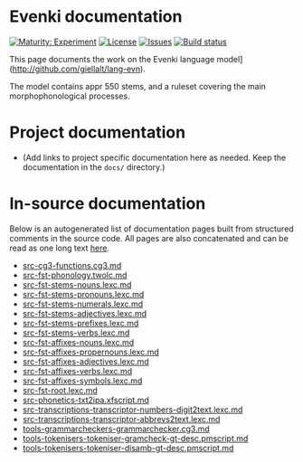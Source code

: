 # Evenki documentation

[![Maturity: Experiment](https://img.shields.io/badge/Maturity-Experiment-black.svg)](https://giellalt.github.io/MaturityClassification.html)
[![License](https://img.shields.io/github/license/giellalt/lang-evn)](https://raw.githubusercontent.com/giellalt/lang-evn/main/LICENSE)
[![Issues](https://img.shields.io/github/issues/giellalt/lang-evn)](https://github.com/giellalt/lang-evn/issues)
[![Build status](https://github.com/giellalt/lang-evn/workflows/Speller%20CI+CD/badge.svg)](https://github.com/giellalt/lang-evn/actions)

This page documents the work on the Evenki language model](http://github.com/giellalt/lang-evn). 

The model contains appr 550 stems, and a ruleset
covering the main  morphophonological processes.

# Project documentation

* (Add links to project specific documentation here as needed. Keep the documentation in the `docs/` directory.)

# In-source documentation

Below is an autogenerated list of documentation pages built from structured comments in the source code. All pages are also concatenated and can be read as one long text [here](evn.md).

* [src-cg3-functions.cg3.md](src-cg3-functions.cg3.md)
* [src-fst-phonology.twolc.md](src-fst-phonology.twolc.md)
* [src-fst-stems-nouns.lexc.md](src-fst-stems-nouns.lexc.md)
* [src-fst-stems-pronouns.lexc.md](src-fst-stems-pronouns.lexc.md)
* [src-fst-stems-numerals.lexc.md](src-fst-stems-numerals.lexc.md)
* [src-fst-stems-adjectives.lexc.md](src-fst-stems-adjectives.lexc.md)
* [src-fst-stems-prefixes.lexc.md](src-fst-stems-prefixes.lexc.md)
* [src-fst-stems-verbs.lexc.md](src-fst-stems-verbs.lexc.md)
* [src-fst-affixes-nouns.lexc.md](src-fst-affixes-nouns.lexc.md)
* [src-fst-affixes-propernouns.lexc.md](src-fst-affixes-propernouns.lexc.md)
* [src-fst-affixes-adjectives.lexc.md](src-fst-affixes-adjectives.lexc.md)
* [src-fst-affixes-verbs.lexc.md](src-fst-affixes-verbs.lexc.md)
* [src-fst-affixes-symbols.lexc.md](src-fst-affixes-symbols.lexc.md)
* [src-fst-root.lexc.md](src-fst-root.lexc.md)
* [src-phonetics-txt2ipa.xfscript.md](src-phonetics-txt2ipa.xfscript.md)
* [src-transcriptions-transcriptor-numbers-digit2text.lexc.md](src-transcriptions-transcriptor-numbers-digit2text.lexc.md)
* [src-transcriptions-transcriptor-abbrevs2text.lexc.md](src-transcriptions-transcriptor-abbrevs2text.lexc.md)
* [tools-grammarcheckers-grammarchecker.cg3.md](tools-grammarcheckers-grammarchecker.cg3.md)
* [tools-tokenisers-tokeniser-gramcheck-gt-desc.pmscript.md](tools-tokenisers-tokeniser-gramcheck-gt-desc.pmscript.md)
* [tools-tokenisers-tokeniser-disamb-gt-desc.pmscript.md](tools-tokenisers-tokeniser-disamb-gt-desc.pmscript.md)
